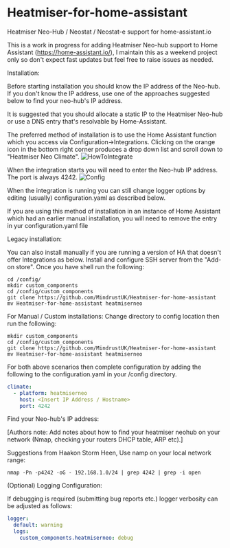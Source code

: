 # Heatmiser-for-home-assistant
Heatmiser Neo-Hub / Neostat / Neostat-e support for home-assistant.io

This is a work in progress for adding Heatmiser Neo-hub support to Home Assistant (https://home-assistant.io/), I maintain this as a weekend project only so don't expect fast updates but feel free to raise issues as needed.

Installation:

Before starting installation you should know the IP address of the Neo-hub. If you don't know the IP address, use one of the approaches suggested below to find your neo-hub's IP address.

It is suggested that you should allocate a static IP to the Heatmiser Neo-hub or use a DNS entry that's resolvable by Home-Assistant.

The preferred method of installation is to use the Home Assistant function which you access via Configuration->Integrations.
Clicking on the orange icon in the bottom right corner produces a drop down list and scroll down to "Heatmiser Neo Climate".
![HowToIntegrate](https://user-images.githubusercontent.com/56273663/98438130-07c44b00-20e0-11eb-8895-166cb856643a.png)

When the integration starts you will need to enter the Neo-hub IP address. The port is always 4242.
![Config](https://user-images.githubusercontent.com/56273663/98438427-fb40f200-20e1-11eb-8437-a0288548082b.png)

When the integration is running you can still change logger options by editing (usually) configuration.yaml as described below.

If you are using this method of installation in an instance of Home Assistant which had an earlier manual installation, you will need to remove the entry in yur configuration.yaml file


Legacy installation:

You can also install manually if you are running a version of HA that doesn't offer Integrations as below.
Install and configure SSH server from the "Add-on store". Once you have shell run the following:
```
cd /config/
mkdir custom_components
cd /config/custom_components
git clone https://github.com/MindrustUK/Heatmiser-for-home-assistant
mv Heatmiser-for-home-assistant heatmiserneo
```

For Manual / Custom installations:
Change directory to config location then run the following:
```
mkdir custom_components
cd /config/custom_components
git clone https://github.com/MindrustUK/Heatmiser-for-home-assistant
mv Heatmiser-for-home-assistant heatmiserneo
```
For both above scenarios then complete configuration by adding the following to the configuration.yaml in your /config directory.

```yaml
climate:
  - platform: heatmiserneo
    host: <Insert IP Address / Hostname>
    port: 4242
```


Find your Neo-hub's IP address:

[Authors note: Add notes about how to find your heatmiser neohub on your network (Nmap, checking your routers DHCP table, ARP etc).]

Suggestions from Haakon Storm Heen, Use namp on your local network range:

```nmap -Pn -p4242 -oG - 192.168.1.0/24 | grep 4242 | grep -i open```


(Optional) Logging Configuration:

If debugging is required (submitting bug reports etc.) logger verbosity can be adjusted as follows:

```yaml
logger:
  default: warning
  logs:
    custom_components.heatmiserneo: debug
```
